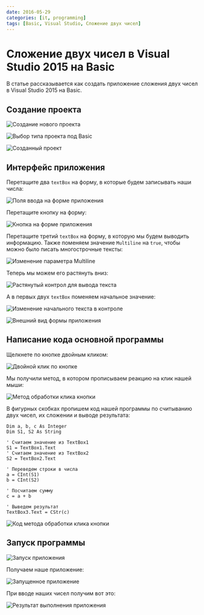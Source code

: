 ```yaml
---
date: 2016-05-29
categories: [it, programming]
tags: [Basic, Visual Studio, Сложение двух чисел]
---
```


# Сложение двух чисел в Visual Studio 2015 на Basic

В статье рассказывается как создать приложение сложения двух чисел в Visual Studio 2015 на Basic.

## Создание проекта

![Создание нового проекта](img/new-project_01.png)

![Выбор типа проекта под Basic](img/new-project_02.png)

![Созданный проект](img/new-project_03.png)

## Интерфейс приложения

Перетащите два `textBox` на форму, в которые будем записывать наши числа:

![Поля ввода на форме приложения](img/controls_01.png)

Перетащите кнопку на форму:

![Кнопка на форме приложения](img/controls_02.png)

Перетащите третий `textBox` на форму, в которую мы будем выводить информацию. Также поменяем значение `Multiline` на `true`, чтобы можно было писать многострочные тексты:

![Изменение параметра Multiline](img/controls_03.png)

Теперь мы можем его растянуть вниз:

![Растянутый контрол для вывода текста](img/controls_04.png)

А в первых двух `textBox` поменяем начальное значение:

![Изменение начального текста в контроле](img/controls_05.png)

![Внешний вид формы приложения](img/controls_06.png)

## Написание кода основной программы

Щелкнете по кнопке двойным кликом:

![Двойной клик по кнопке](img/button_01.png)

Мы получили метод, в котором прописываем реакцию на клик нашей мыши:

![Метод обработки клика кнопки](img/button_02.png)

В фигурных скобках пропишем код нашей программы по считыванию двух чисел, их сложении и выводе результата:

```bas
Dim a, b, c As Integer
Dim S1, S2 As String

' Считаем значение из TextBox1
S1 = TextBox1.Text
' Считаем значение из TextBox2
S2 = TextBox2.Text

' Переведем строки в числа
a = CInt(S1)
b = CInt(S2)

' Посчитаем сумму
c = a + b

' Выведем результат
TextBox3.Text = CStr(c)
```

![Код метода обработки клика кнопки](img/code.png)

## Запуск программы

![Запуск приложения](img/run.png)

Получаем наше приложение:

![Запущенное приложение](img/result_01.png)

При вводе наших чисел получим вот это:

![Результат выполнения приложения](img/result_02.png)
